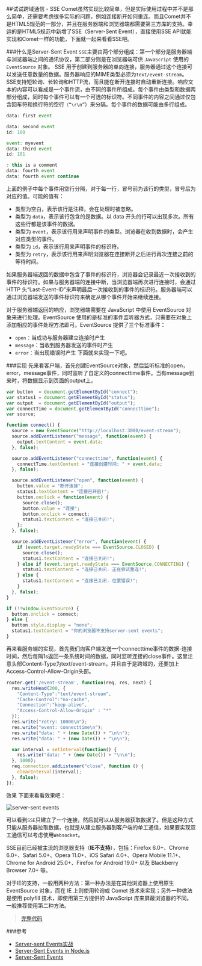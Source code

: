 ##试试跨域通信 - SSE
Comet虽然实现比较简单，但是实际使用过程中并不是那么简单，还需要考虑很多实际的问题，例如连接断开如何重连。而且Comet并不是HTML5规范的一部分，并且在服务器端和浏览器端都需要第三方库的支持。幸运的是HTML5规范中新增了SSE（Server-Sent Event），直接使用SSE API就能实现和Comet一样的功能，下面就一起来看看SSE吧。

###什么是Server-Sent Event
`SSE`主要由两个部分组成：第一个部分是服务器端与浏览器端之间的通讯协议，第二部分则是在浏览器端可供 `JavaScript` 使用的 `EventSource` 对象。 SSE 用于创建到服务器的单向连接，服务器通过这个连接可以发送任意数量的数据。服务器响应的MIME类型必须为`text/event-stream`。SSE支持短轮询、长轮询和HTTP流，而且能在断开连接时自动重新连接。响应文本的内容可以看成是一个事件流，由不同的事件所组成。每个事件由类型和数据两部分组成，同时每个事件可以有一个可选的标识符。不同事件的内容之间通过仅包含回车符和换行符的空行`（“\r\n”`）来分隔。每个事件的数据可能由多行组成。

```javascript
data: first event

data: second event  
id: 100

event: myevent  
data: third event  
id: 101

: this is a comment
data: fourth event  
data: fourth event continue  
```
上面的例子中每个事件用空行分隔，对于每一行，冒号前为该行的类型，冒号后为对应的值。可能的值有：
* 类型为空白，表示该行是注释，会在处理时被忽略。
* 类型为 `data`，表示该行包含的是数据。以 data 开头的行可以出现多次。所有这些行都是该事件的数据。
* 类型为 `event`，表示该行用来声明事件的类型。浏览器在收到数据时，会产生对应类型的事件。
* 类型为 `id`，表示该行用来声明事件的标识符。
* 类型为 `retry`，表示该行用来声明浏览器在连接断开之后进行再次连接之前的等待时间。

如果服务器端返回的数据中包含了事件的标识符，浏览器会记录最近一次接收到的事件的标识符。如果与服务器端的连接中断，当浏览器端再次进行连接时，会通过 HTTP 头“Last-Event-ID”来声明最后一次接收到的事件的标识符。服务器端可以通过浏览器端发送的事件标识符来确定从哪个事件开始来继续连接。

对于服务器端返回的响应，浏览器端需要在 JavaScript 中使用 EventSource 对象来进行处理。EventSource 使用的是标准的事件监听器方式，只需要在对象上添加相应的事件处理方法即可。EventSource 提供了三个标准事件：

* `open`：当成功与服务器建立连接时产生
* `message`：当收到服务器发送的事件时产生
* `error`：当出现错误时产生
下面就来实现一下吧。

###实现
先来看客户端，首先创建EventSource对象，然后监听标准的open，error，message事件，同时监听了自定义的connecttime事件。当有message到来时，将数据显示到页面的output上。
```javascript
var button  = document.getElementById("connect");  
var status1 = document.getElementById("status");  
var output  = document.getElementById("output");  
var connectTime = document.getElementById("connecttime");  
var source;

function connect() {  
  source = new EventSource("http://localhost:3000/event-stream");
  source.addEventListener("message", function(event) {
    output.textContent = event.data;
  }, false);

  source.addEventListener("connecttime", function(event) {
    connectTime.textContent = "连接创建时间: " + event.data;
  }, false);

  source.addEventListener("open", function(event) {
    button.value = "断开连接";
    status1.textContent = "连接已开启!";
    button.onclick = function(event) {
      source.close();
      button.value = "连接";
      button.onclick = connect;
      status1.textContent = "连接已关闭!";
    };
  }, false);

  source.addEventListener("error", function(event) {
    if (event.target.readyState === EventSource.CLOSED) {
      source.close();
      status1.textContent = "连接已关闭!";
    } else if (event.target.readyState === EventSource.CONNECTING) {
      status1.textContent = "连接已关闭. 正在尝试重连!";
    } else {
      status1.textContent = "连接已关闭. 位置错误!";
    }
  }, false);
}

if (!!window.EventSource) {  
  button.onclick = connect;
} else {
  button.style.display = "none";
  status1.textContent = "你的浏览器不支持server-sent events";
}
```
再来看服务端的实现，首先我们向客户端发送一个connecttime事件的数据-连接时间，然后每隔1s返回一条系统时间的数据，同时监听连接的close事件。这里注意头部Content-Type为text/event-stream，并且由于是跨域的，还要加上Access-Control-Allow-Origin头部。
```javascript
router.get('/event-stream', function(req, res, next) {  
  res.writeHead(200, {
    "Content-Type":"text/event-stream",
    "Cache-Control":"no-cache",
    "Connection":"keep-alive",
    "Access-Control-Allow-Origin" : "*"
  });
  res.write("retry: 10000\n");
  res.write("event: connecttime\n");
  res.write("data: " + (new Date()) + "\n\n");
  res.write("data: " + (new Date()) + "\n\n");

  var interval = setInterval(function() {
    res.write("data: " + (new Date()) + "\n\n");
  }, 1000);
  req.connection.addListener("close", function () {
    clearInterval(interval);
  }, false);
});
```
效果
下面来看看效果吧：          

![server-sent events](http://liuwanlin.info/content/images/2015/04/sse.gif)

可以看到`SSE`只建立了一个连接，然后就可以从服务器获取数据了。但是这种方式只能从服务器拉取数据，也就是从建立服务器到客户端的单工通信，如果要实现双工通信可以考虑使用`Websocket`。

SSE目前已经被主流的浏览器支持（**IE不支持**），包括：Firefox 6.0+、Chrome 6.0+、Safari 5.0+、Opera 11.0+、iOS Safari 4.0+、Opera Mobile 11.1+、Chrome for Android 25.0+、Firefox for Android 19.0+ 以及 Blackberry Browser 7.0+ 等。

对于IE的支持，一般用两种方法：第一种办法是在其他浏览器上使用原生 EventSource 对象，而在 IE 上则使用轮询或 Comet 技术来实现；另外一种做法是使用 polyfill 技术，即使用第三方提供的 JavaScript 库来屏蔽浏览器的不同。一般推荐使用第二种方法。

> [完整代码](https://github.com/superlin/cross-demos)

###参考
* [Server-sent Events实战](http://www.ibm.com/developerworks/cn/web/1307_chengfu_serversentevent/)
* [Server-Sent Events in Node.js](http://cjihrig.com/blog/server-sent-events-in-node-js/)
* [Server-Sent Events](http://chimera.labs.oreilly.com/books/1230000000545/ch16.html)
